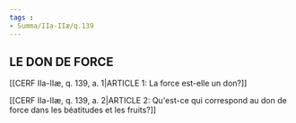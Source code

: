 ```yaml
---
tags : 
- Summa/IIa-IIæ/q.139
---
```


## LE DON DE FORCE

[[CERF IIa-IIæ, q. 139, a. 1|ARTICLE 1: La force est-elle un don?]]

[[CERF IIa-IIæ, q. 139, a. 2|ARTICLE 2: Qu'est-ce qui correspond au don de force dans les béatitudes et les fruits?]]

